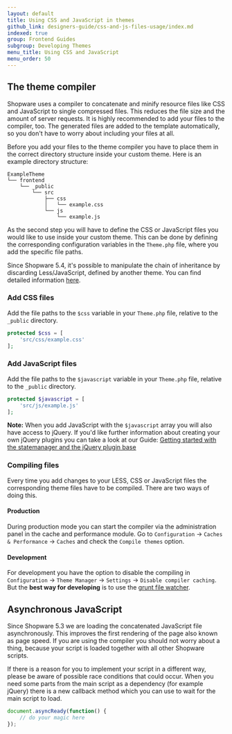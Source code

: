 ```yaml
---
layout: default
title: Using CSS and JavaScript in themes
github_link: designers-guide/css-and-js-files-usage/index.md
indexed: true
group: Frontend Guides
subgroup: Developing Themes
menu_title: Using CSS and JavaScript
menu_order: 50
---
```


<div class="toc-list"></div>

## The theme compiler
Shopware uses a compiler to concatenate and minify resource files like CSS and JavaScript to single compressed files. This reduces the file size and the amount of server requests. It is highly recommended to add your files to the compiler, too. The generated files are added to the template automatically, so you don't have to worry about including your files at all.

Before you add your files to the theme compiler you have to place them in the correct directory structure inside your custom theme. Here is an example directory structure:
```
ExampleTheme
└── frontend
    └── _public
        └── src
            ├── css
            │   └── example.css
            └── js
                └── example.js
```

As the second step you will have to define the CSS or JavaScript files you would like to use inside your custom theme. This can be done by defining the corresponding configuration variables in the `Theme.php` file, where you add the specific file paths.

<div class="alert alert-warning">
    Since Shopware 5.4, it's possible to manipulate the chain of inheritance by discarding 
    Less/JavaScript, defined by another theme. You can find detailed information 
    <a href="{{ site.url }}/designers-guide/configuration-using-theme-php/#discard-javascript/css-from-other-themes">here</a>.
</div>

### Add CSS files
Add the file paths to the `$css` variable in your `Theme.php` file, relative to the `_public` directory.
```php
protected $css = [
    'src/css/example.css'
];
```

### Add JavaScript files
Add the file paths to the `$javascript` variable in your `Theme.php` file, relative to the `_public` directory.
```php
protected $javascript = [
    'src/js/example.js'
];
```
<div class="alert alert-info" role="alert">
    <strong>Note:</strong> When you add JavaScript with the <code>$javascript</code> array you will also have access to jQuery.
    If you'd like further information about creating your own jQuery plugins you can take a look at our Guide: <a title="Getting started with the statemanager and the jQuery plugin base" href="https://devdocs.shopware.com/designers-guide/javascript-statemanager-and-pluginbase/">Getting started with the statemanager and the jQuery plugin base</a>
</div>

### Compiling files
Every time you add changes to your LESS, CSS or JavaScript files the corresponding theme files have to be compiled. There are two ways of doing this. 

#### Production
During production mode you can start the compiler via the administration panel in the cache and performance module. Go to `Configuration` -> `Caches & Performance` -> `Caches` and check the `Compile themes` option.

#### Development
For development you have the option to disable the compiling in `Configuration` -> `Theme Manager` -> `Settings` -> `Disable compiler caching`.  
But the **best way for developing** is to use the [grunt file watcher](/designers-guide/best-practice-theme-development/).

## Asynchronous JavaScript

Since Shopware 5.3 we are loading the concatenated JavaScript file asynchronously. This improves the first rendering of the page also known as page speed. If you are using the compiler you should not worry about a thing, because your script is loaded together with all other Shopware scripts.

If there is a reason for you to implement your script in a different way, please be aware of possible race conditions that could occur. When you need some parts from the main script as a dependency (for example jQuery) there is a new callback method which you can use to wait for the main script to load.

```javascript
document.asyncReady(function() {
    // do your magic here  
});
```